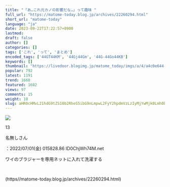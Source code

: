 ```yaml
---
title: "「あ…これ元カノの影響だな…」って趣味 "
full_url: "https://matome-today.blog.jp/archives/22260294.html"
short_url: "matome-today"
language: "ja"
date: 2023-09-22T17:22:57+0900
lastmod: 
draft: false
author: []
categories: []
tags: ['これ', 'って', 'まとめ']
encoded_tags: ['44GT44KM', '44Gj44Gm', '44G-44Go44KB']
keywords: []
thumbnail: "https://livedoor.blogimg.jp/matome_today/imgs/a/4/a4c0e644-s.png"
popular: 792
latest: 1191
trend: 1660
featured: 1602
views: 97
comments: 15
weight: 18
slug: aHR0cHMvL21hdG9tZS10b2RheS5ibG9nLmpwL2FyY2hpdmVzLzIyMjYwMjk0Lmh0bWw=
---
```


![](https://livedoor.blogimg.jp/matome_today/imgs/a/4/a4c0e644-s.png)

<div><p>13 <p>名無しさん</p>：2022/07/01(金) 015828.86 ID0ChjWh74M.net<br></p><p><p> ワイのブラジャーを専用ネットに入れて洗濯する </p></p><br></div>

(https//matome-today.blog.jp/archives/22260294.html)
